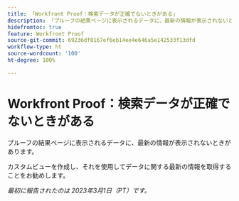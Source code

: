 ```yaml
---
title: 「Workfront Proof：検索データが正確でないときがある」
description: 「プルーフの結果ページに表示されるデータに、最新の情報が表示されないときがあります。カスタムビューを作成し、それを使用してデータに関する最新の情報を取得することをお勧めします。」
hidefromtoc: true
feature: Workfront Proof
source-git-commit: 69236df0167ef6eb14ee4e646a5e142533f13dfd
workflow-type: ht
source-wordcount: '100'
ht-degree: 100%

---
```



# Workfront Proof：検索データが正確でないときがある

プルーフの結果ページに表示されるデータに、最新の情報が表示されないときがあります。

カスタムビューを作成し、それを使用してデータに関する最新の情報を取得することをお勧めします。

_最初に報告されたのは 2023年3月1日（PT）です。_
